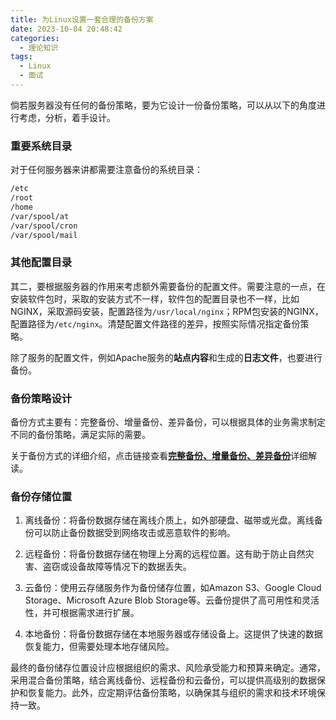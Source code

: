 ```yaml
---
title: 为Linux设置一套合理的备份方案
date: 2023-10-04 20:48:42
categories: 
  - 理论知识
tags:
  - Linux
  - 面试
---
```


倘若服务器没有任何的备份策略，要为它设计一份备份策略，可以从以下的角度进行考虑，分析，着手设计。

### 重要系统目录

对于任何服务器来讲都需要注意备份的系统目录：

<!-- more -->

```bash
/etc
/root
/home
/var/spool/at
/var/spool/cron
/var/spool/mail
```

### 其他配置目录

其二，要根据服务器的作用来考虑额外需要备份的配置文件。需要注意的一点，在安装软件包时，采取的安装方式不一样，软件包的配置目录也不一样，比如NGINX，采取源码安装，配置路径为`/usr/local/nginx`；RPM包安装的NGINX，配置路径为`/etc/nginx`。清楚配置文件路径的差异，按照实际情况指定备份策略。

除了服务的配置文件，例如Apache服务的**站点内容**和生成的**日志文件**，也要进行备份。

### 备份策略设计

备份方式主要有：完整备份、增量备份、差异备份，可以根据具体的业务需求制定不同的备份策略，满足实际的需要。

关于备份方式的详细介绍，点击链接查看[**完整备份、增量备份、差异备份**](https://nustarain.gitee.io/2023/10/04/backup-style/)详细解读。

### 备份存储位置

1. 离线备份：将备份数据存储在离线介质上，如外部硬盘、磁带或光盘。离线备份可以防止备份数据受到网络攻击或恶意软件的影响。

2. 远程备份：将备份数据存储在物理上分离的远程位置。这有助于防止自然灾害、盗窃或设备故障等情况下的数据丢失。

3. 云备份：使用云存储服务作为备份储存位置，如Amazon S3、Google Cloud Storage、Microsoft Azure Blob Storage等。云备份提供了高可用性和灵活性，并可根据需求进行扩展。

4. 本地备份：将备份数据存储在本地服务器或存储设备上。这提供了快速的数据恢复能力，但需要处理本地存储风险。

最终的备份储存位置设计应根据组织的需求、风险承受能力和预算来确定。通常，采用混合备份策略，结合离线备份、远程备份和云备份，可以提供高级别的数据保护和恢复能力。此外，应定期评估备份策略，以确保其与组织的需求和技术环境保持一致。